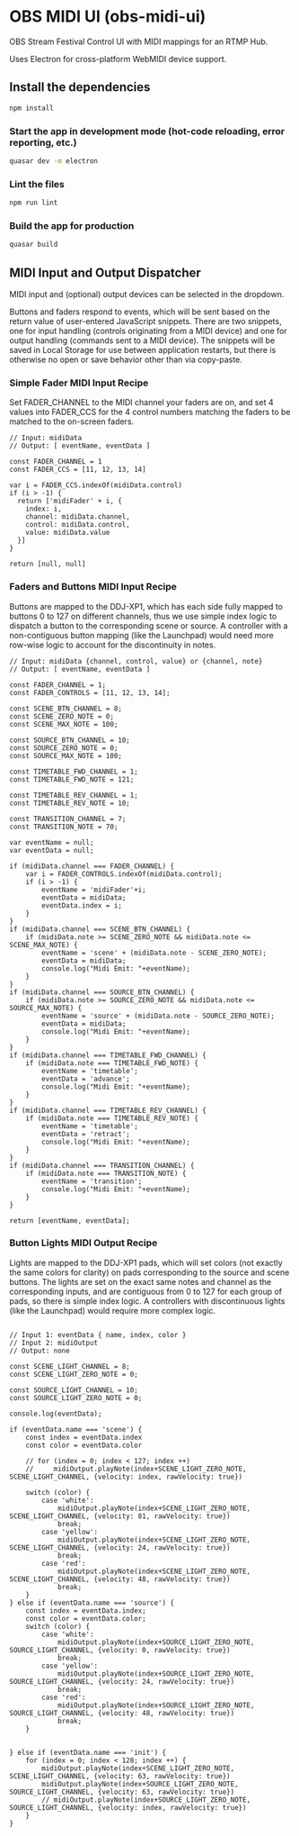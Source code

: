# OBS MIDI UI (obs-midi-ui)

OBS Stream Festival Control UI with MIDI mappings for an RTMP Hub.

Uses Electron for cross-platform WebMIDI device support.

## Install the dependencies
```bash
npm install
```

### Start the app in development mode (hot-code reloading, error reporting, etc.)
```bash
quasar dev -m electron
```

### Lint the files
```bash
npm run lint
```

### Build the app for production
```bash
quasar build
```

## MIDI Input and Output Dispatcher
MIDI input and (optional) output devices can be selected in the dropdown.

Buttons and faders respond to events, which will be sent based on the return value of user-entered JavaScript snippets. There are two snippets, one for input handling (controls originating from a MIDI device) and one for output handling (commands sent to a MIDI device). The snippets will be saved in Local Storage for use between application restarts, but there is otherwise no open or save behavior other than via copy-paste.
### Simple Fader MIDI Input Recipe
Set FADER_CHANNEL to the MIDI channel your faders are on, and set 4 values into FADER_CCS for the 4 control numbers matching the faders to be matched to the on-screen faders.

```
// Input: midiData
// Output: [ eventName, eventData ]

const FADER_CHANNEL = 1
const FADER_CCS = [11, 12, 13, 14]

var i = FADER_CCS.indexOf(midiData.control)
if (i > -1) {
  return ['midiFader' + i, {
    index: i,
    channel: midiData.channel,
    control: midiData.control,
    value: midiData.value
  }]
}

return [null, null]
```

### Faders and Buttons MIDI Input Recipe
Buttons are mapped to the DDJ-XP1, which has each side fully mapped to buttons 0 to 127 on different channels, thus we use simple index logic to dispatch a button to the corresponding scene or source. A controller with a non-contiguous button mapping (like the Launchpad) would need more row-wise logic to account for the discontinuity in notes.

```
// Input: midiData {channel, control, value} or {channel, note}
// Output: [ eventName, eventData ]

const FADER_CHANNEL = 1;
const FADER_CONTROLS = [11, 12, 13, 14];

const SCENE_BTN_CHANNEL = 8;
const SCENE_ZERO_NOTE = 0;
const SCENE_MAX_NOTE = 100;

const SOURCE_BTN_CHANNEL = 10;
const SOURCE_ZERO_NOTE = 0;
const SOURCE_MAX_NOTE = 100;

const TIMETABLE_FWD_CHANNEL = 1;
const TIMETABLE_FWD_NOTE = 121;

const TIMETABLE_REV_CHANNEL = 1;
const TIMETABLE_REV_NOTE = 10;

const TRANSITION_CHANNEL = 7;
const TRANSITION_NOTE = 70;

var eventName = null;
var eventData = null;

if (midiData.channel === FADER_CHANNEL) {
    var i = FADER_CONTROLS.indexOf(midiData.control);
    if (i > -1) {
        eventName = 'midiFader'+i;
        eventData = midiData;
        eventData.index = i;
    }
}
if (midiData.channel === SCENE_BTN_CHANNEL) {
    if (midiData.note >= SCENE_ZERO_NOTE && midiData.note <= SCENE_MAX_NOTE) {
        eventName = 'scene' + (midiData.note - SCENE_ZERO_NOTE);
        eventData = midiData;
        console.log("Midi Emit: "+eventName);
    }
}
if (midiData.channel === SOURCE_BTN_CHANNEL) {
    if (midiData.note >= SOURCE_ZERO_NOTE && midiData.note <= SOURCE_MAX_NOTE) {
        eventName = 'source' + (midiData.note - SOURCE_ZERO_NOTE);
        eventData = midiData;
        console.log("Midi Emit: "+eventName);
    }
}
if (midiData.channel === TIMETABLE_FWD_CHANNEL) {
    if (midiData.note === TIMETABLE_FWD_NOTE) {
        eventName = 'timetable';
        eventData = 'advance';
        console.log("Midi Emit: "+eventName);
    }
}
if (midiData.channel === TIMETABLE_REV_CHANNEL) {
    if (midiData.note === TIMETABLE_REV_NOTE) {
        eventName = 'timetable';
        eventData = 'retract';
        console.log("Midi Emit: "+eventName);
    }
}
if (midiData.channel === TRANSITION_CHANNEL) {
    if (midiData.note === TRANSITION_NOTE) {
        eventName = 'transition';
        console.log("Midi Emit: "+eventName);
    }
}

return [eventName, eventData];
```

### Button Lights MIDI Output Recipe
Lights are mapped to the DDJ-XP1 pads, which will set colors (not exactly the same colors for clarity) on pads corresponding to the source and scene buttons. The lights are set on the exact same notes and channel as the corresponding inputs, and are contiguous from 0 to 127 for each group of pads, so there is simple index logic. A controllers with discontinuous lights (like the Launchpad) would require more complex logic.

```

// Input 1: eventData { name, index, color }
// Input 2: midiOutput
// Output: none

const SCENE_LIGHT_CHANNEL = 8;
const SCENE_LIGHT_ZERO_NOTE = 0;

const SOURCE_LIGHT_CHANNEL = 10;
const SOURCE_LIGHT_ZERO_NOTE = 0;

console.log(eventData);

if (eventData.name === 'scene') {
    const index = eventData.index
    const color = eventData.color
    
    // for (index = 0; index < 127; index ++)
    //     midiOutput.playNote(index+SCENE_LIGHT_ZERO_NOTE, SCENE_LIGHT_CHANNEL, {velocity: index, rawVelocity: true})

    switch (color) {
        case 'white':
            midiOutput.playNote(index+SCENE_LIGHT_ZERO_NOTE, SCENE_LIGHT_CHANNEL, {velocity: 81, rawVelocity: true})
            break;
        case 'yellow':
            midiOutput.playNote(index+SCENE_LIGHT_ZERO_NOTE, SCENE_LIGHT_CHANNEL, {velocity: 24, rawVelocity: true})
            break;
        case 'red':
            midiOutput.playNote(index+SCENE_LIGHT_ZERO_NOTE, SCENE_LIGHT_CHANNEL, {velocity: 48, rawVelocity: true})
            break;
    }
} else if (eventData.name === 'source') {
    const index = eventData.index;
    const color = eventData.color;
    switch (color) {
        case 'white':
            midiOutput.playNote(index+SOURCE_LIGHT_ZERO_NOTE, SOURCE_LIGHT_CHANNEL, {velocity: 0, rawVelocity: true})
            break;
        case 'yellow':
            midiOutput.playNote(index+SOURCE_LIGHT_ZERO_NOTE, SOURCE_LIGHT_CHANNEL, {velocity: 24, rawVelocity: true})
            break;
        case 'red':
            midiOutput.playNote(index+SOURCE_LIGHT_ZERO_NOTE, SOURCE_LIGHT_CHANNEL, {velocity: 48, rawVelocity: true})
            break;
    }
    
    
} else if (eventData.name === 'init') {
    for (index = 0; index < 128; index ++) {
        midiOutput.playNote(index+SCENE_LIGHT_ZERO_NOTE, SCENE_LIGHT_CHANNEL, {velocity: 63, rawVelocity: true})
        midiOutput.playNote(index+SOURCE_LIGHT_ZERO_NOTE, SOURCE_LIGHT_CHANNEL, {velocity: 63, rawVelocity: true})
        // midiOutput.playNote(index+SOURCE_LIGHT_ZERO_NOTE, SOURCE_LIGHT_CHANNEL, {velocity: index, rawVelocity: true})
    }
}
```